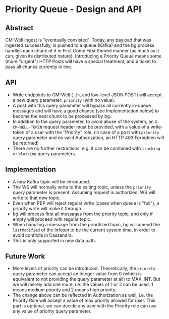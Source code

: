 # Priority Queue - Design and API

## Abstract
CM-Well ingest is "eventually consisted". Today, any payload that was ingested successfully, is pushed to a queue (Kafka) and the bg process handles each chunk of it in First Come First Served manner (as much as it can, given its distributed nature). Introducing a Priority Queue means some (more "urgent") HTTP Posts will have a special treatment, and a ticket to pass all chunks currently in line.

## API
* Write endpoints to CM-Well (`_in`, and low-level JSON POST) will accept a new query parameter: `priority` (with no value).
* A post with this query parameter will bypass all currently in-queue messages and will have a good chance (see Implementation below) to become the next chunk to be processed by bg.
* In addition to the query parameter, to avoid abuse of the system, an `X-CM-WELL-TOKEN` request header must be provided, with a value of a write-token of a user with the "Priority" role. (in case of a post with `priority` query parameter and no valid Authorization, an HTTP 403 Forbidden will be returned)
* There are no further restrictions, e.g. it can be combined with `tracking` or `blocking` query parameters.

## Implementation
* A new Kafka topic will be introduced.
* The WS will normally write to the exiting topic, unless the `priority` query parameter is present. Assuming request is authorized, WS will write to that new topic.
* Even when PBP will reject regular write (cases when queue is "full"), a priority write will make it through.
* bg will process first all messages from the priority topic, and only if empty will proceed with regular topic.
* When handling a message from the prioritized topic, bg will amend the `lastModified` of the Infoton to be the current system time, in order to avoid conflicts in Cassandra.
* This is only supported in new data path.

## Future Work
* More levels of priority can be introduced. Theoretically, the `priority` query parameter can accept an Integer value from 0 (which is equivalent to not providing the query parameter at all) to MAX_INT. But we will merely add one more, i.e. the values of 1 or 2 can be used. 1 means medium priority and 2 means high priority.
* The change above can be reflected in Authorization as well, i.e. the Priority Role will accept a value of max priority allowed for user. This part is optional, we can decide any user with the Priority role can use any value of priority query parameter.
